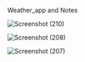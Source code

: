 Weather_app  and Notes 

![Screenshot (210)](https://github.com/AarugulaVarahalu/weather_app/assets/118363042/a56da573-3a9a-42f1-a6b6-c7dd0f70fdcf)




![Screenshot (208)](https://github.com/AarugulaVarahalu/weather_app/assets/118363042/73da1af8-bced-42c9-94e4-f2c20703a59a)





![Screenshot (207)](https://github.com/AarugulaVarahalu/weather_app/assets/118363042/4ce96368-b8a7-43f5-8b11-9a6dba4f079c)
